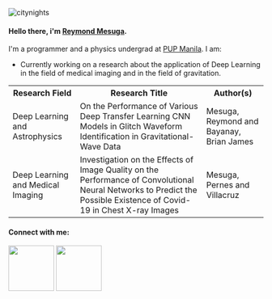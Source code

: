 
![citynights](https://user-images.githubusercontent.com/74803864/115126848-b57b4480-a004-11eb-951f-ea233d505a20.jpg)
<!-- <h4><strong>Hello there, i'm <a href="insert_website_link" target="_blank" rel="noopener noreferrer">Reymond Mesuga</a></strong></h4> -->
<h4><strong>Hello there, i'm <a href="https://rey-commits.web.app/
">Reymond Mesuga</a></strong>.</h4>
<p>I'm a programmer and a physics undergrad at <a href="https://www.pup.edu.ph/">PUP Manila</a>. I am:</p>
<ul>
  <li>Currently working on a research about the application of Deep Learning in the field of medical imaging and in the field of gravitation.</li>
</ul>
<!-- <p><i>Please click my name to check my personal website.</i></p> -->

<!-- <table>
  <tr>
    <th>Field of Interest:</th>
    <th>I am open to:</th>
    <th>Contact me on:</th>
  </tr>
  <tr>
    <td>Web and Software Development</td>
    <td>Web/Software Development Internship</td>
    <td>Gmail: mesugareymondrobin@gmail.com</td>
  </tr>
  <tr>
    <td>Machine and Deep Learning</td>
    <td>AI Engineering Internship</td>
    <td>Outlook: mesugareymondrobin@outlook.com</td>
  </tr>
  <tr>
    <td>Data Analysis</td>
    <td>Any collaboration work</td>
    <td>Student Email: rrmesuga@iskolarngbayan.pup.edu.ph</td>  
  </tr>
  <tr>
    <td>Programming in general</td>
    <td>Give my opinion on something. Just message me.</td>
    <td>LinkedIn: insert_linkedin_link</td>
  </tr>
</table> -->

<table>
  <tr>
    <th>Research Field</th>
    <th>Research Title</th>
    <th>Author(s)</th>
  </tr>
  <tr>
    <td>Deep Learning and Astrophysics</td>
    <td>On the Performance of Various Deep Transfer Learning CNN Models in Glitch Waveform Identification in Gravitational-Wave Data</td>
    <td>Mesuga, Reymond and Bayanay, Brian James</td>
  </tr>
  <tr>
    <td>Deep Learning and Medical Imaging</td>
    <td>Investigation on the Effects of Image Quality on the Performance of Convolutional Neural Networks to Predict the Possible Existence of Covid-19 in Chest X-ray Images</td>
    <td>Mesuga, Pernes and Villacruz</td>
  </tr>
</table>


<h4><strong>Connect with me:</strong></h4>
<p align = "center">
  

<!-- [<img width="90rem" src="https://img.shields.io/badge/LinkedIn-0077B5?style=for-the-badge&logo=linkedin&logoColor=white"/>](insert_linkedin_link) -->
[<img width="90rem" src="https://img.shields.io/badge/GitHub-100000?style=for-the-badge&logo=github&logoColor=white"/>](https://github.com/Rey-commits)
[<img width="90rem" src="https://img.shields.io/badge/Facebook-1877F2?style=for-the-badge&logo=facebook&logoColor=white"/>](https://www.facebook.com/reymond.mesugah/)
</p>



